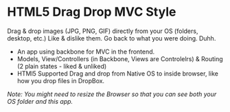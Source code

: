 HTML5 Drag Drop MVC Style
==================

Drag & drop images (JPG, PNG, GIF) directly from your OS (folders, desktop, etc.)
Like & dislike them.
Go back to what you were doing. Duhh.

* An app using backbone for MVC in the frontend.
* Models, View/Controllers (in Backbone, Views are Controlelrs) & Routing (2 plain states - liked & unliked)
* HTMl5 Supported Drag and drop from Native OS to inside browser, like how you drop files in DropBox.

_*Note*: You might need to resize the Browser so that you can see both your OS folder and this app._
